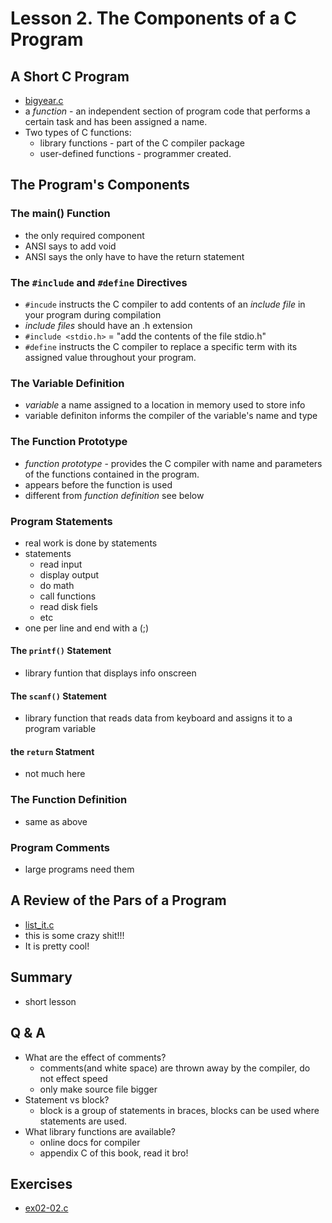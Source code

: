 # Lesson 2. The Components of a C Program

## A Short C Program

- [bigyear.c](bigyear.c)
- a *function* - an independent section of program code that performs a certain task and has been assigned a name.
- Two types of C functions:
  - library functions - part of the C compiler package
  - user-defined functions - programmer created.

## The Program's Components

### The main() Function

- the only required component
- ANSI says to add void
- ANSI says the only have to have the return statement

### The `#include` and `#define` Directives

- `#incude` instructs the C compiler to add contents of an *include file* in your program during compilation
- *include files* should have an .h extension
- `#include <stdio.h>` = "add the contents of the file stdio.h"
- `#define` instructs the C compiler to replace a specific term with its assigned value throughout your program.

### The Variable Definition

- *variable* a name assigned to a location in memory used to store info
- variable definiton informs the compiler of the variable's name and type
  
### The Function Prototype

- *function prototype* - provides the C compiler with name and parameters of the  functions contained in the program.
- appears before the function is used
- different from *function definition* see below

### Program Statements

- real work is done by statements
- statements
  - read input
  - display output
  - do math
  - call functions
  - read disk fiels
  - etc
- one per line and end with a (;)

#### The `printf()` Statement

- library funtion that displays info onscreen

#### The `scanf()` Statement

- library function that reads data from keyboard and assigns it to a program variable

#### the `return` Statment

- not much here

### The Function Definition

- same as above

### Program Comments

- large programs need them

## A Review of the Pars of a Program

- [list_it.c](list_it.c)
- this is some crazy shit!!!
- It is pretty cool!

## Summary

- short lesson

## Q & A

- What are the effect of comments?
  - comments(and white space) are thrown away by the compiler, do not effect speed
  - only make source file bigger
- Statement vs block?
  - block is a group of statements in braces, blocks can be used where statements are used.
- What library functions are available?
  - online docs for compiler
  - appendix C of this book, read it bro!

## Exercises

- [ex02-02.c](ex02-02.c)


